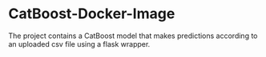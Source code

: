 # CatBoost-Docker-Image
The project contains a CatBoost model that makes predictions according to an uploaded csv file using a flask wrapper.
